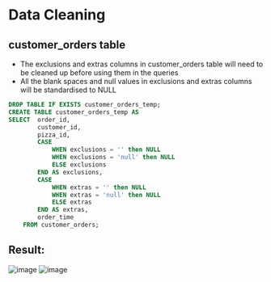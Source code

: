 # Data Cleaning

## customer_orders table
- The exclusions and extras columns in customer_orders table will need to be cleaned up before using them in the queries  
- All the blank spaces and null values in exclusions and extras columns will be standardised to NULL

```SQL
DROP TABLE IF EXISTS customer_orders_temp;
CREATE TABLE customer_orders_temp AS
SELECT  order_id,
        customer_id,
        pizza_id,
        CASE 
            WHEN exclusions = '' then NULL
            WHEN exclusions = 'null' then NULL
            ELSE exclusions
        END AS exclusions,
        CASE 
            WHEN extras = '' then NULL
            WHEN extras = 'null' then NULL
            ELSE extras
        END AS extras,
        order_time
    FROM customer_orders;
```
## Result:
![image](https://github.com/Sn0wba1l/8Weeks_SQL_challenge---MySQL/assets/100756361/099617d4-364c-4491-99de-a2f804e4c5c7)
![image](https://github.com/Sn0wba1l/8Weeks_SQL_challenge---MySQL/assets/100756361/2f584872-6e8d-4c23-adc4-12a0d9c9adff)



